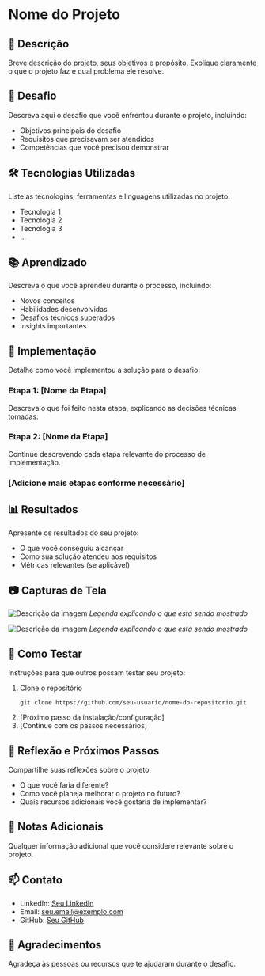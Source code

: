 # Nome do Projeto

## 📝 Descrição
Breve descrição do projeto, seus objetivos e propósito. Explique claramente o que o projeto faz e qual problema ele resolve.

## 🎯 Desafio
Descreva aqui o desafio que você enfrentou durante o projeto, incluindo:
- Objetivos principais do desafio
- Requisitos que precisavam ser atendidos
- Competências que você precisou demonstrar

## 🛠️ Tecnologias Utilizadas
Liste as tecnologias, ferramentas e linguagens utilizadas no projeto:

- Tecnologia 1
- Tecnologia 2
- Tecnologia 3
- ...

## 📚 Aprendizado
Descreva o que você aprendeu durante o processo, incluindo:
- Novos conceitos
- Habilidades desenvolvidas
- Desafios técnicos superados
- Insights importantes

## 🚀 Implementação
Detalhe como você implementou a solução para o desafio:

### Etapa 1: [Nome da Etapa]
Descreva o que foi feito nesta etapa, explicando as decisões técnicas tomadas.

### Etapa 2: [Nome da Etapa]
Continue descrevendo cada etapa relevante do processo de implementação.

### [Adicione mais etapas conforme necessário]

## 📊 Resultados
Apresente os resultados do seu projeto:
- O que você conseguiu alcançar
- Como sua solução atendeu aos requisitos
- Métricas relevantes (se aplicável)

## 📷 Capturas de Tela
![Descrição da imagem](./images/nome-da-imagem.png)
*Legenda explicando o que está sendo mostrado*

![Descrição da imagem](./images/nome-da-imagem-2.png)
*Legenda explicando o que está sendo mostrado*

## 🧪 Como Testar
Instruções para que outros possam testar seu projeto:

1. Clone o repositório
   ```
   git clone https://github.com/seu-usuario/nome-do-repositorio.git
   ```
2. [Próximo passo da instalação/configuração]
3. [Continue com os passos necessários]

## 🤔 Reflexão e Próximos Passos
Compartilhe suas reflexões sobre o projeto:
- O que você faria diferente?
- Como você planeja melhorar o projeto no futuro?
- Quais recursos adicionais você gostaria de implementar?

## 📝 Notas Adicionais
Qualquer informação adicional que você considere relevante sobre o projeto.

## 📫 Contato
- LinkedIn: [Seu LinkedIn](https://www.linkedin.com/in/seu-perfil/)
- Email: seu.email@exemplo.com
- GitHub: [Seu GitHub](https://github.com/seu-usuario)

## 🙏 Agradecimentos
Agradeça às pessoas ou recursos que te ajudaram durante o desafio.
